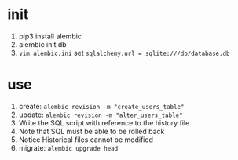 # init
1. pip3 install alembic
2. alembic init db
3. ```vim alembic.ini``` set ```sqlalchemy.url = sqlite:///db/database.db```

# use
1. create: ```alembic revision -m "create_users_table"```
2. update: ```alembic revision -m "alter_users_table"```
3. Write the SQL script with reference to the history file
4. Note that SQL must be able to be rolled back
5. Notice Historical files cannot be modified
6. migrate: ```alembic upgrade head```